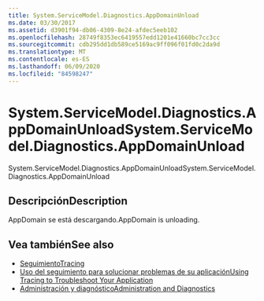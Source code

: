 ```yaml
---
title: System.ServiceModel.Diagnostics.AppDomainUnload
ms.date: 03/30/2017
ms.assetid: d3901f94-db06-4309-8e24-afdec5eeb102
ms.openlocfilehash: 28749f8353ec6419557edd1201e41660bc7cc3cc
ms.sourcegitcommit: cdb295dd1db589ce5169ac9ff096f01fd0c2da9d
ms.translationtype: MT
ms.contentlocale: es-ES
ms.lasthandoff: 06/09/2020
ms.locfileid: "84598247"
---
```

# <a name="systemservicemodeldiagnosticsappdomainunload"></a><span data-ttu-id="3d031-102">System.ServiceModel.Diagnostics.AppDomainUnload</span><span class="sxs-lookup"><span data-stu-id="3d031-102">System.ServiceModel.Diagnostics.AppDomainUnload</span></span>
<span data-ttu-id="3d031-103">System.ServiceModel.Diagnostics.AppDomainUnload</span><span class="sxs-lookup"><span data-stu-id="3d031-103">System.ServiceModel.Diagnostics.AppDomainUnload</span></span>  
  
## <a name="description"></a><span data-ttu-id="3d031-104">Descripción</span><span class="sxs-lookup"><span data-stu-id="3d031-104">Description</span></span>  
 <span data-ttu-id="3d031-105">AppDomain se está descargando.</span><span class="sxs-lookup"><span data-stu-id="3d031-105">AppDomain is unloading.</span></span>  
  
## <a name="see-also"></a><span data-ttu-id="3d031-106">Vea también</span><span class="sxs-lookup"><span data-stu-id="3d031-106">See also</span></span>

- [<span data-ttu-id="3d031-107">Seguimiento</span><span class="sxs-lookup"><span data-stu-id="3d031-107">Tracing</span></span>](index.md)
- [<span data-ttu-id="3d031-108">Uso del seguimiento para solucionar problemas de su aplicación</span><span class="sxs-lookup"><span data-stu-id="3d031-108">Using Tracing to Troubleshoot Your Application</span></span>](using-tracing-to-troubleshoot-your-application.md)
- [<span data-ttu-id="3d031-109">Administración y diagnóstico</span><span class="sxs-lookup"><span data-stu-id="3d031-109">Administration and Diagnostics</span></span>](../index.md)
